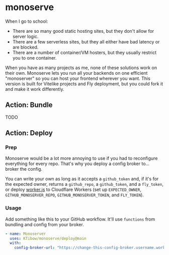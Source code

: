 # monoserve

When I go to school:

- There are so many good static hosting sites, but they don't allow for server logic.
- There are a few serverless sites, but they all either have bad latency or are blocked.
- There are a number of container/VM hosters, but they usually restrict you to one container.

When you have as many projects as me, none of these solutions work on their own. Monoserve lets you run all your backends on one efficient "monoserver" so you can host your frontend wherever you want. This version is built for Vitelike projects and Fly deployment, but you could fork it and make it work differently.

## Action: Bundle

TODO

## Action: Deploy

### Prep

Monoserve would be a lot more annoying to use if you had to reconfigure everything for every repo. That's why you deploy a config broker to... broker the config.

You can write your own as long as it accepts a `github_token` and, if it's for the expected owner, returns a `github_repo`, a `github_token`, and a `fly_token`, or deploy [worker.js](https://github.com/KTibow/monoserve/blob/main/worker.js) to Cloudflare Workers (set up `EXPECTED_OWNER`, `GITHUB_MONOSERVER_REPO`, `GITHUB_MONOSERVER_TOKEN`, and `FLY_TOKEN`).

### Usage

Add something like this to your GitHub workflow. It'll use `functions` from bundling and config from your broker.
```yaml
- name: Monoserver
  uses: KTibow/monoserve/deploy@main
  with:
    config-broker-url: "https://change-this-config-broker.username.workers.dev"
```
